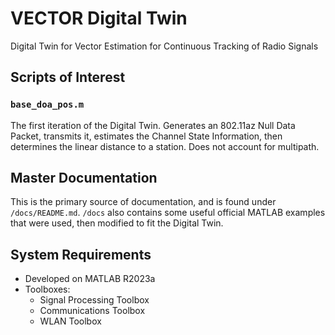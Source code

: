 # VECTOR Digital Twin
 Digital Twin for Vector Estimation for Continuous Tracking of Radio Signals

## Scripts of Interest
### `base_doa_pos.m`
The first iteration of the Digital Twin. Generates an 802.11az Null Data Packet, transmits it, estimates the Channel State Information, then determines the linear distance to a station.
Does not account for multipath.

## Master Documentation
This is the primary source of documentation, and is found under `/docs/README.md`. `/docs` also contains some useful official MATLAB examples that were used, then modified to fit the Digital Twin.

## System Requirements
- Developed on MATLAB R2023a
- Toolboxes:
    - Signal Processing Toolbox
    - Communications Toolbox
    - WLAN Toolbox